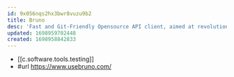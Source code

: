 ```yaml
---
id: 9x056nqs2hx3bwr8vuzu9b2
title: Bruno
desc: 'Fast and Git-Friendly Opensource API client, aimed at revolutionizing the status quo represented by Postman, Insomnia and similar tools'
updated: 1698959702448
created: 1698958842833
---
```


- [[c.software.tools.testing]]
- #url https://www.usebruno.com/